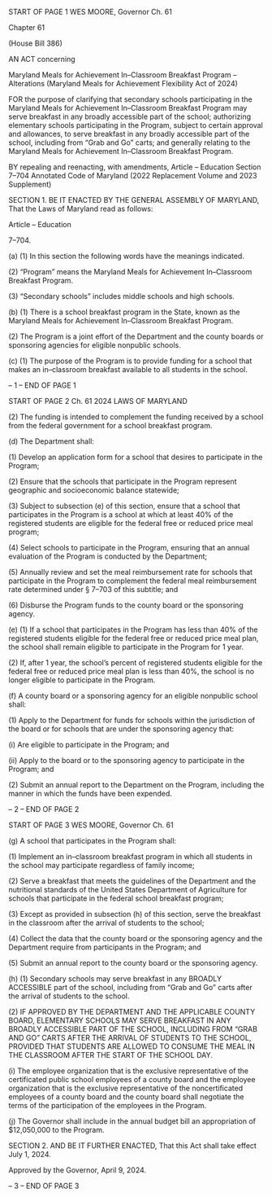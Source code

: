START OF PAGE 1
WES MOORE, Governor Ch. 61

Chapter 61

(House Bill 386)

AN ACT concerning

Maryland Meals for Achievement In–Classroom Breakfast Program –
Alterations
(Maryland Meals for Achievement Flexibility Act of 2024)

FOR the purpose of clarifying that secondary schools participating in the Maryland Meals
for Achievement In–Classroom Breakfast Program may serve breakfast in any
broadly accessible part of the school; authorizing elementary schools participating in
the Program, subject to certain approval and allowances, to serve breakfast in any
broadly accessible part of the school, including from “Grab and Go” carts; and
generally relating to the Maryland Meals for Achievement In–Classroom Breakfast
Program.

BY repealing and reenacting, with amendments,
Article – Education
Section 7–704
Annotated Code of Maryland
(2022 Replacement Volume and 2023 Supplement)

SECTION 1. BE IT ENACTED BY THE GENERAL ASSEMBLY OF MARYLAND,
That the Laws of Maryland read as follows:

Article – Education

7–704.

(a) (1) In this section the following words have the meanings indicated.

(2) “Program” means the Maryland Meals for Achievement In–Classroom
Breakfast Program.

(3) “Secondary schools” includes middle schools and high schools.

(b) (1) There is a school breakfast program in the State, known as the
Maryland Meals for Achievement In–Classroom Breakfast Program.

(2) The Program is a joint effort of the Department and the county boards
or sponsoring agencies for eligible nonpublic schools.

(c) (1) The purpose of the Program is to provide funding for a school that
makes an in–classroom breakfast available to all students in the school.

– 1 –
END OF PAGE 1

START OF PAGE 2
Ch. 61 2024 LAWS OF MARYLAND

(2) The funding is intended to complement the funding received by a school
from the federal government for a school breakfast program.

(d) The Department shall:

(1) Develop an application form for a school that desires to participate in
the Program;

(2) Ensure that the schools that participate in the Program represent
geographic and socioeconomic balance statewide;

(3) Subject to subsection (e) of this section, ensure that a school that
participates in the Program is a school at which at least 40% of the registered students are
eligible for the federal free or reduced price meal program;

(4) Select schools to participate in the Program, ensuring that an annual
evaluation of the Program is conducted by the Department;

(5) Annually review and set the meal reimbursement rate for schools that
participate in the Program to complement the federal meal reimbursement rate determined
under § 7–703 of this subtitle; and

(6) Disburse the Program funds to the county board or the sponsoring
agency.

(e) (1) If a school that participates in the Program has less than 40% of the
registered students eligible for the federal free or reduced price meal plan, the school shall
remain eligible to participate in the Program for 1 year.

(2) If, after 1 year, the school’s percent of registered students eligible for
the federal free or reduced price meal plan is less than 40%, the school is no longer eligible
to participate in the Program.

(f) A county board or a sponsoring agency for an eligible nonpublic school shall:

(1) Apply to the Department for funds for schools within the jurisdiction of
the board or for schools that are under the sponsoring agency that:

(i) Are eligible to participate in the Program; and

(ii) Apply to the board or to the sponsoring agency to participate in
the Program; and

(2) Submit an annual report to the Department on the Program, including
the manner in which the funds have been expended.

– 2 –
END OF PAGE 2

START OF PAGE 3
WES MOORE, Governor Ch. 61

(g) A school that participates in the Program shall:

(1) Implement an in–classroom breakfast program in which all students in
the school may participate regardless of family income;

(2) Serve a breakfast that meets the guidelines of the Department and the
nutritional standards of the United States Department of Agriculture for schools that
participate in the federal school breakfast program;

(3) Except as provided in subsection (h) of this section, serve the breakfast
in the classroom after the arrival of students to the school;

(4) Collect the data that the county board or the sponsoring agency and the
Department require from participants in the Program; and

(5) Submit an annual report to the county board or the sponsoring agency.

(h) (1) Secondary schools may serve breakfast in any BROADLY ACCESSIBLE
part of the school, including from “Grab and Go” carts after the arrival of students to the
school.

(2) IF APPROVED BY THE DEPARTMENT AND THE APPLICABLE
COUNTY BOARD, ELEMENTARY SCHOOLS MAY SERVE BREAKFAST IN ANY BROADLY
ACCESSIBLE PART OF THE SCHOOL, INCLUDING FROM “GRAB AND GO” CARTS
AFTER THE ARRIVAL OF STUDENTS TO THE SCHOOL, PROVIDED THAT STUDENTS ARE
ALLOWED TO CONSUME THE MEAL IN THE CLASSROOM AFTER THE START OF THE
SCHOOL DAY.

(i) The employee organization that is the exclusive representative of the
certificated public school employees of a county board and the employee organization that
is the exclusive representative of the noncertificated employees of a county board and the
county board shall negotiate the terms of the participation of the employees in the Program.

(j) The Governor shall include in the annual budget bill an appropriation of
$12,050,000 to the Program.

SECTION 2. AND BE IT FURTHER ENACTED, That this Act shall take effect July
1, 2024.

Approved by the Governor, April 9, 2024.

– 3 –
END OF PAGE 3